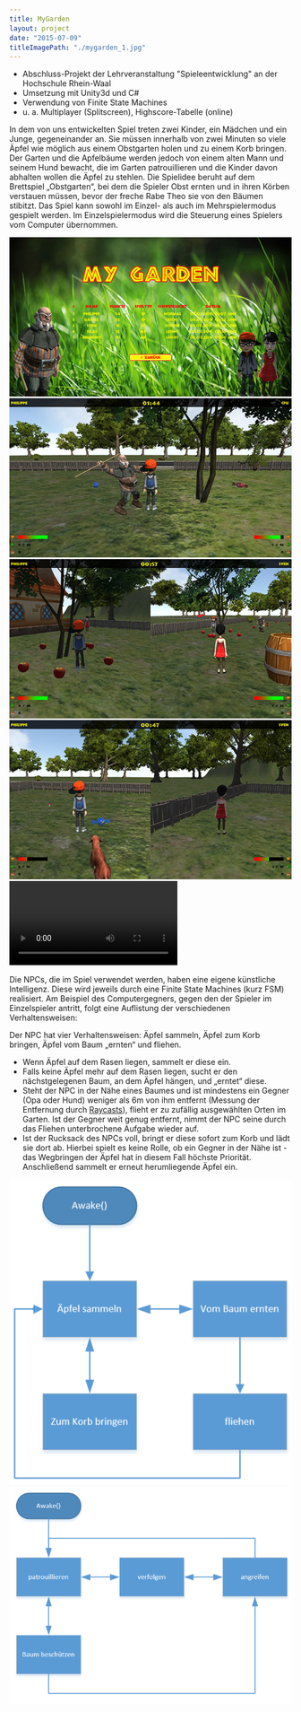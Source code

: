 ```yaml
---
title: MyGarden
layout: project
date: "2015-07-09"
titleImagePath: "./mygarden_1.jpg"
---
```

* Abschluss-Projekt der Lehrveranstaltung "Spieleentwicklung" an der Hochschule Rhein-Waal
* Umsetzung mit Unity3d und C#
* Verwendung von Finite State Machines
* u. a. Multiplayer (Splitscreen), Highscore-Tabelle (online)

In dem von uns entwickelten Spiel treten zwei Kinder, ein Mädchen und ein Junge, gegeneinander
an. Sie müssen innerhalb von zwei Minuten so viele Äpfel wie möglich aus einem Obstgarten
holen und zu einem Korb bringen. Der Garten und die Apfelbäume werden jedoch von einem alten
Mann und seinem Hund bewacht, die im Garten patrouillieren und die Kinder davon abhalten wollen
die Äpfel zu stehlen.
Die Spielidee beruht auf dem Brettspiel „Obstgarten“, bei dem die Spieler Obst ernten und in ihren
Körben verstauen müssen, bevor der freche Rabe Theo sie von den Bäumen stibitzt.
Das Spiel kann sowohl im Einzel- als auch im Mehrspielermodus gespielt werden. Im Einzelspielermodus wird die Steuerung eines Spielers vom Computer übernommen.

<media-slider>
    <img src="./mygarden_4.jpg"/>
    <img src="./mygarden_3.jpg"/>
    <img src="./mygarden_1.jpg"/>
    <img src="./mygarden_2.jpg"/>
    <video controls>
        <source src="./myGarden_kompr.mp4" type="video/mp4">
    </video>
</media-slider>

Die NPCs, die im Spiel verwendet werden, haben eine eigene künstliche Intelligenz. Diese wird jeweils
durch eine Finite State Machines (kurz FSM) realisiert. Am Beispiel des Computergegners, gegen den
der Spieler im Einzelspieler antritt, folgt eine Auflistung der verschiedenen Verhaltensweisen:

Der NPC hat vier Verhaltensweisen: Äpfel sammeln, Äpfel zum Korb bringen, Äpfel vom Baum
„ernten“ und fliehen.
* Wenn Äpfel auf dem Rasen liegen, sammelt er diese ein.
* Falls keine Äpfel mehr auf dem Rasen liegen, sucht er den nächstgelegenen Baum, an dem Äpfel
hängen, und „erntet“ diese.
* Steht der NPC in der Nähe eines Baumes und ist mindestens ein Gegner (Opa oder Hund) weniger
als 6m von ihm entfernt (Messung der Entfernung durch <a href="https://docs.unity3d.com/ScriptReference/Physics.Raycast.html" target="_blank">Raycasts</a>), flieht er zu zufällig ausgewählten Orten im Garten. Ist der Gegner
weit genug entfernt, nimmt der NPC seine durch das Fliehen unterbrochene Aufgabe wieder auf.
* Ist der Rucksack des NPCs voll, bringt er diese sofort zum Korb und lädt sie dort ab. Hierbei
spielt es keine Rolle, ob ein Gegner in der Nähe ist - das Wegbringen der Äpfel hat in diesem
Fall höchste Priorität. Anschließend sammelt er erneut herumliegende Äpfel ein.

<image-gallery>
    <img src="./fsm_ai.png"/>
    <img src="./fsm_opa.png"/>
</image-gallery>